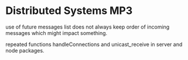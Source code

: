 # Distributed Systems MP3

use of future messages list does not always keep order of incoming messages which might impact something.

repeated functions handleConnections and unicast_receive in server and node packages.
